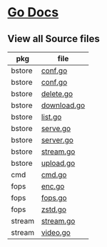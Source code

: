 # [Go Docs](https://pkg.go.dev/github.com/cartersusi/bstore/pkg)

## View all Source files

|pkg|file|
|-|-|
|bstore| [conf.go](./bstore/conf.go)|
|bstore| [conf.go](./bstore/conf.go)|
|bstore| [delete.go](./bstore/delete.go)|
|bstore| [download.go](./bstore/download.go)|
|bstore| [list.go](./bstore/list.go)|
|bstore| [serve.go](./bstore/serve.go)|
|bstore| [server.go](./bstore/server.go)|
|bstore| [stream.go](./bstore/stream.go)|
|bstore| [upload.go](./bstore/upload.go)|
|cmd| [cmd.go](./cmd/cmd.go)|
|fops| [enc.go](./fops/enc.go)|
|fops| [fops.go](./fops/fops.go)|
|fops| [zstd.go](./fops/zstd.go)|
|stream| [stream.go](./stream/stream.go)|
|stream| [video.go](./stream/video.go)|
